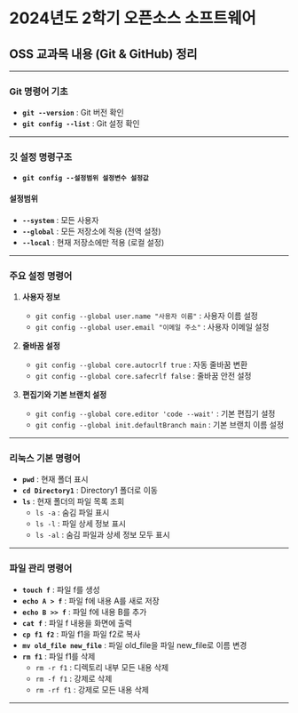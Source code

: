 # 2024년도 2학기 오픈소스 소프트웨어
## OSS 교과목 내용 (Git & GitHub) 정리

---

### Git 명령어 기초
- **`git --version`** : Git 버전 확인
- **`git config --list`** : Git 설정 확인

---

### 깃 설정 명령구조
- **`git config --설정범위 설정변수 설정값`**

#### 설정범위
- **`--system`** : 모든 사용자
- **`--global`** : 모든 저장소에 적용 (전역 설정)
- **`--local`** : 현재 저장소에만 적용 (로컬 설정)

---

### 주요 설정 명령어

1. **사용자 정보**
   - `git config --global user.name "사용자 이름"` : 사용자 이름 설정
   - `git config --global user.email "이메일 주소"` : 사용자 이메일 설정

2. **줄바꿈 설정**
   - `git config --global core.autocrlf true` : 자동 줄바꿈 변환
   - `git config --global core.safecrlf false` : 줄바꿈 안전 설정

3. **편집기와 기본 브랜치 설정**
   - `git config --global core.editor 'code --wait'` : 기본 편집기 설정
   - `git config --global init.defaultBranch main` : 기본 브랜치 이름 설정

---

### 리눅스 기본 명령어
- **`pwd`** : 현재 폴더 표시
- **`cd Directory1`** : Directory1 폴더로 이동
- **`ls`** : 현재 폴더의 파일 목록 조회
   - `ls -a` : 숨김 파일 표시
   - `ls -l` : 파일 상세 정보 표시
   - `ls -al` : 숨김 파일과 상세 정보 모두 표시
 
---

### 파일 관리 명령어
- **`touch f`** : 파일 f를 생성
- **`echo A > f`** : 파일 f에 내용 A를 새로 저장
- **`echo B >> f`** : 파일 f에 내용 B를 추가
- **`cat f`** : 파일 f 내용을 화면에 출력
- **`cp f1 f2`** : 파일 f1을 파일 f2로 복사
- **`mv old_file new_file`** : 파일 old_file을 파일 new_file로 이름 변경
- **`rm f1`** : 파일 f1를 삭제
   - `rm -r f1` : 디렉토리 내부 모든 내용 삭제
   - `rm -f f1` : 강제로 삭제
   - `rm -rf f1` : 강제로 모든 내용 삭제

---
